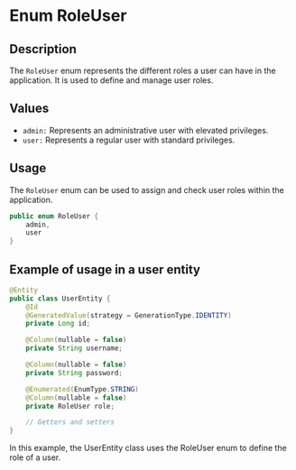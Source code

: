 # Enum RoleUser

## Description
The `RoleUser` enum represents the different roles a user can have in the application. It is used to define and manage user roles.

## Values

- `admin:` Represents an administrative user with elevated privileges.
- `user:` Represents a regular user with standard privileges.

## Usage

The `RoleUser` enum can be used to assign and check user roles within the application.

```java
public enum RoleUser {
    admin,
    user
}
```

## Example of usage in a user entity

```java
@Entity
public class UserEntity {
    @Id
    @GeneratedValue(strategy = GenerationType.IDENTITY)
    private Long id;

    @Column(nullable = false)
    private String username;

    @Column(nullable = false)
    private String password;

    @Enumerated(EnumType.STRING)
    @Column(nullable = false)
    private RoleUser role;

    // Getters and setters
}
```

In this example, the UserEntity class uses the RoleUser enum to define the role of a user.
